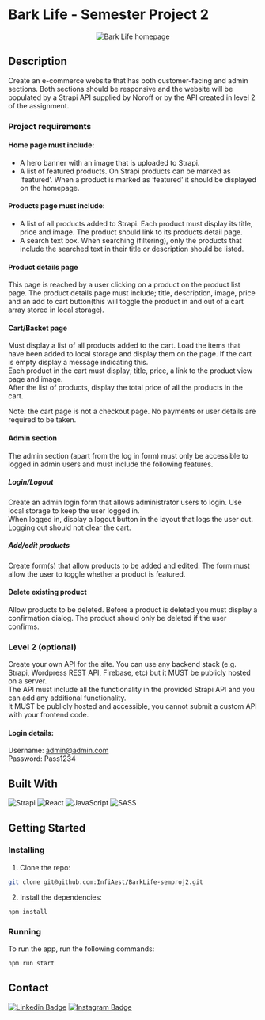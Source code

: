 # Bark Life - Semester Project 2
<p align="center">
  <img src="https://user-images.githubusercontent.com/71286689/171390220-3154fb38-f500-433b-8d9e-9c1d8cff64d6.png" alt="Bark Life homepage" />
</p>

## Description
Create an e-commerce website that has both customer-facing and admin sections. Both sections should be responsive and the website will be populated by a Strapi API supplied by Noroff or by the API created in level 2 of the assignment.

### Project requirements
#### Home page must include:
- A hero banner with an image that is uploaded to Strapi.
- A list of featured products. On Strapi products can be marked as ‘featured’. When a product is marked as ‘featured’ it should be displayed on the homepage.

#### Products page must include:
- A list of all products added to Strapi. Each product must display its title, price and image. The product should link to its products detail page.
- A search text box. When searching (filtering), only the products that include the searched text in their title or description should be listed.

#### Product details page
This page is reached by a user clicking on a product on the product list page. The product details page must include; title, description, image, price and an add to cart button(this will toggle the product in and out of a cart array stored in local storage).

#### Cart/Basket page
Must display a list of all products added to the cart. Load the items that have been added to local storage and display them on the page. If the cart is empty display a message indicating this.<br/>
Each product in the cart must display; title, price, a link to the product view page and image.<br/>
After the list of products, display the total price of all the products in the cart.<br/>

Note: the cart page is not a checkout page. No payments or user details are required to be taken.

#### Admin section
The admin section (apart from the log in form) must only be accessible to logged in admin users and must include the following features.

##### Login/Logout
Create an admin login form that allows administrator users to login. Use local storage to keep the user logged in.<br/>
When logged in, display a logout button in the layout that logs the user out. Logging out should not clear the cart.

##### Add/edit products
Create form(s) that allow products to be added and edited. The form must allow the user to toggle whether a product is featured.

#### Delete existing product
Allow products to be deleted. Before a product is deleted you must display a confirmation dialog. The product should only be deleted if the user confirms.


### Level 2 (optional)
Create your own API for the site. You can use any backend stack (e.g. Strapi, Wordpress REST API, Firebase, etc) but it MUST be publicly hosted on a server.<br/>
The API must include all the functionality in the provided Strapi API and you can add any additional functionality.<br/>
It MUST be publicly hosted and accessible, you cannot submit a custom API with your frontend code.

#### Login details:
Username: admin@admin.com<br/>
Password: Pass1234

## Built With
![Strapi](https://img.shields.io/badge/-Strapi-white?style=for-the-badge&logo=Strapi&logoColor=4e26e0)
![React](https://img.shields.io/badge/-React-white?style=for-the-badge&logo=react)
![JavaScript](https://img.shields.io/badge/-JavaScript-white?style=for-the-badge&logo=javascript)
![SASS](https://img.shields.io/badge/-Sass-white?style=for-the-badge&logo=sass)

## Getting Started

### Installing

1. Clone the repo:

```bash
git clone git@github.com:InfiAest/BarkLife-semproj2.git
```

2. Install the dependencies:

```
npm install
```

### Running

To run the app, run the following commands:

```bash
npm run start
```

## Contact

[![Linkedin Badge](https://img.shields.io/badge/-CharlotteLucas-white?style=for-the-badge&logo=Linkedin&logoColor=0077b5&link=https://www.linkedin.com/in/charlotte-lucas-31544b32/)](https://www.linkedin.com/in/charlotte-lucas-31544b32/)
[![Instagram Badge](https://img.shields.io/badge/-Infiaest-white?style=for-the-badge&logo=instagram&link=https://instagram.com/infiaest/)](https://instagram.com/infiaest)
